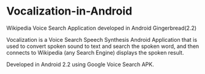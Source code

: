 # Vocalization-in-Android
Wikipedia Voice Search Application developed in Android Gingerbread(2.2)

Vocalization is a Voice Search Speech Synthesis Android Application that is used to convert spoken sound to text and search the spoken word, and then connects to Wikipedia (any Search Engine) displays the spoken result. 

Developed in Android 2.2 using Google Voice Search APK.


